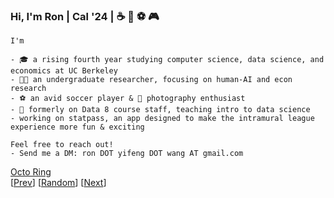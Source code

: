 ### Hi, I'm Ron | Cal '24 | :coffee: :bubble_tea: :soccer: :video_game:
```
I'm 

- 🎓 a rising fourth year studying computer science, data science, and economics at UC Berkeley
- 👨‍💻 an undergraduate researcher, focusing on human-AI and econ research
- ⚽ an avid soccer player & 📸 photography enthusiast
- 🍎 formerly on Data 8 course staff, teaching intro to data science
- working on statpass, an app designed to make the intramural league experience more fun & exciting

Feel free to reach out!
- Send me a DM: ron DOT yifeng DOT wang AT gmail.com
```
<!-- [![GitHub Stats](https://github-readme-stats-eta-five-94.vercel.app/api?username=ronyw7&theme=calm)](https://github.com/anuraghazra/github-readme-stats) -->
<!-- [![Top Langs](https://github-readme-stats-eta-five-94.vercel.app/api/top-langs/?username=ronyw7)](https://github.com/anuraghazra/github-readme-stats) -->
<!-- [![trophy](https://github-profile-trophy.vercel.app/?username=ronyw7)](https://github.com/ryo-ma/github-profile-trophy) -->




<a href="https://octo-ring.com/">Octo Ring</a> </br> [<a href="https://octo-ring.com/p/ronyw7/prev">Prev</a>] 
[<a href="https://octo-ring.com/p/ronyw7/random">Random</a>]
[<a href="https://octo-ring.com/p/ronyw7/next">Next</a>]


